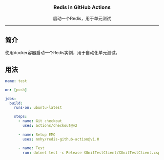 <div align="center">
  <p>
    <h3>Redis in GitHub Actions</h3>
  </p>
  <p>启动一个Redis，用于单元测试</p>
</div>

---

## 简介

使用docker容器启动一个Redis实例，用于自动化单元测试。

## 用法

```yaml
name: test

on: [push]

jobs:
  build:
    runs-on: ubuntu-latest

    steps:
      - name: Git checkout
        uses: actions/checkout@v2
  
      - name: Setup EMQ
        uses: nnhy/redis-github-action@v1.0
  
      - name: Test
        run: dotnet test -c Release XUnitTestClient/XUnitTestClient.csproj
```
